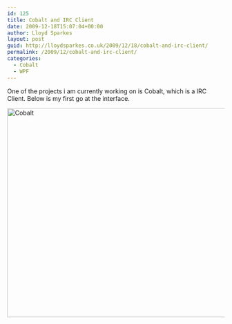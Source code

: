 ```yaml
---
id: 125
title: Cobalt and IRC Client
date: 2009-12-18T15:07:04+00:00
author: Lloyd Sparkes
layout: post
guid: http://lloydsparkes.co.uk/2009/12/18/cobalt-and-irc-client/
permalink: /2009/12/cobalt-and-irc-client/
categories:
  - Cobalt
  - WPF
---
```

One of the projects i am currently working on is Cobalt, which is a IRC Client. Below is my first go at the interface.

[<img style="border-bottom: 0px; border-left: 0px; display: inline; border-top: 0px; border-right: 0px" title="Cobalt" border="0" alt="Cobalt" src="http://blog.lloydsparkes.co.uk/wp-content/uploads/2009/12/Cobalt_thumb.png" width="632" height="484" />](http://blog.lloydsparkes.co.uk/wp-content/uploads/2009/12/Cobalt.png)